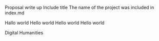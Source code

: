 Proposal write up
Include title
The name of the project was included in index.md


Hallo world
Hello world
Hello world
Hello world



Digital Humanities
